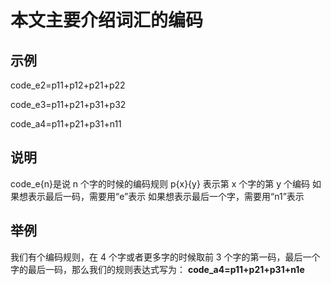 # 本文主要介绍词汇的编码

## 示例

code_e2=p11+p12+p21+p22

code_e3=p11+p21+p31+p32

code_a4=p11+p21+p31+n11

## 说明

code_e{n}是说 n 个字的时候的编码规则
p{x}{y} 表示第 x 个字的第 y 个编码
如果想表示最后一码，需要用“e”表示
如果想表示最后一个字，需要用“n1”表示

## 举例

我们有个编码规则，在 4 个字或者更多字的时候取前 3 个字的第一码，最后一个字的最后一码，那么我们的规则表达式写为：
**code_a4=p11+p21+p31+n1e**
